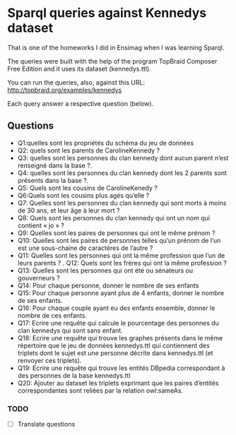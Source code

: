 # Sparql queries against Kennedys dataset
That is one of the homeworks I did in Ensimag when I was learning Sparql.

The queries were built with the help of the program TopBraid Composer Free Edition and it uses its dataset (kennedys.ttl).

You can run the queries, also, against this URL: http://topbraid.org/examples/kennedys

Each query answer a respective question (below).

## Questions
* Q1:quelles sont les propriétés du schéma du jeu de données
* Q2: quels sont les parents de CarolineKennedy ?
* Q3: quelles sont les personnes du clan kennedy dont aucun parent n’est renseigné dans la base ?.
* Q4: quelles sont les personnes du clan kennedy dont les 2 parents sont présents dans la base ?.
* Q5: Quels sont les cousins de CarolineKenedy ?
* Q6:Quels sont les cousins plus agés qu’elle ?
* Q7: Quelles sont les personnes du clan kennedy qui sont morts à moins de 30 ans, et leur âge à leur mort ?
* Q8: Quels sont les personnes du clan kennedy qui ont un nom qui contient « jo » ?
* Q9: Quelles sont les paires de personnes qui ont le même prénom ?
* Q10: Quelles sont les paires de personnes telles qu’un prénom de l’un est une sous-chaine de caractères de l’autre ?
* Q11: Quelles sont les personnes qui ont la même profession que l’un de leurs parents ? . Q12: Quels sont les frères qui ont la même profession ?
* Q13: Quelles sont les personnes qui ont été ou sénateurs ou gouverneurs ?
* Q14: Pour chaque personne, donner le nombre de ses enfants
* Q15: Pour chaque personne ayant plus de 4 enfants, donner le nombre de ses enfants.
* Q16: Pour chaque couple ayant eu des enfants ensemble, donner le nombre de ces enfants.
* Q17: Ecrire une requête qui calcule le pourcentage des personnes du clan kennedys qui sont sans enfant.
* Q18: Ecrire une requête qui trouve les graphes présents dans le même répertoire que le jeu de données kennedys.ttl qui contiennent des triplets dont le sujet est une personne décrite dans kennedys.ttl (et renvoyer ces triplets).
* Q19: Ecrire une requête qui trouve les entités DBpedia correspondant à des personnes de la base kennedys.ttl
* Q20: Ajouter au dataset les triplets exprimant que les paires d’entités correspondantes sont reliées par la relation owl:sameAs.

### TODO
- [ ] Translate questions
